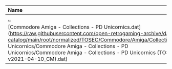 |Name|Size|
|:---|---:|
|[..](../index.html)|DIR|
|[Commodore Amiga - Collections - PD Unicornics.dat](https://raw.githubusercontent.com/open-retrogaming-archive/dat-catalog/main/root/normalized/TOSEC/Commodore/Amiga/Collections/PD Unicornics/Commodore Amiga - Collections - PD Unicornics/Commodore Amiga - Collections - PD Unicornics (TOSEC-v2021-04-10_CM).dat)|13309|
